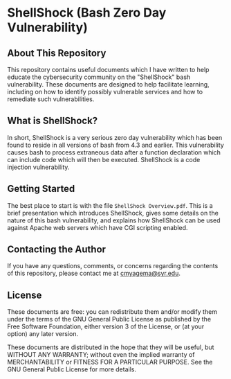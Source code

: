 ShellShock (Bash Zero Day Vulnerability)
========================================

About This Repository
---------------------

This repository contains useful documents which I have written to help educate the 
cybersecurity community on the "ShellShock" bash vulnerability. These documents are 
designed to help facilitate learning, including on how to identify possibly vulnerable 
services and how to remediate such vulnerabilities.

What is ShellShock?
-------------------

In short, ShellShock is a very serious zero day vulnerability which has been found to 
reside in all versions of bash from 4.3 and earlier. This vulnerability causes bash 
to process extraneous data after a function declaration which can include code which 
will then be executed. ShellShock is a code injection vulnerability.

Getting Started
---------------

The best place to start is with the file `ShellShock Overview.pdf`. This is a brief 
presentation which introduces ShellShock, gives some details on the nature of this bash 
vulnerability, and explains how ShellShock can be used against Apache web servers which 
have CGI scripting enabled.

Contacting the Author
---------------------

If you have any questions, comments, or concerns regarding the contents of this repository, 
please contact me at [cmyagema@syr.edu](mailto:cmyagema@syr.edu).

License
-------

These documents are free: you can redistribute them and/or modify
them under the terms of the GNU General Public License as published by
the Free Software Foundation, either version 3 of the License, or
(at your option) any later version.

These documents are distributed in the hope that they will be useful,
but WITHOUT ANY WARRANTY; without even the implied warranty of
MERCHANTABILITY or FITNESS FOR A PARTICULAR PURPOSE.  See the
GNU General Public License for more details.